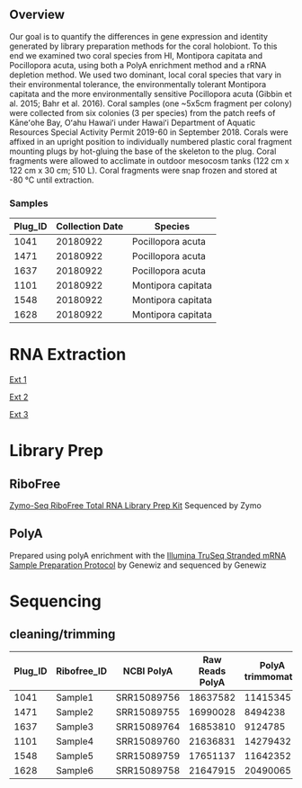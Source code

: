 ## Overview
Our goal is to quantify the differences in gene expression and identity generated by library preparation methods for the coral holobiont. To this end we examined two coral species from HI, Montipora capitata and Pocillopora acuta, using both a PolyA enrichment method and a rRNA depletion method. We used two dominant, local coral species that vary in their environmental tolerance, the environmentally tolerant Montipora capitata and the more environmentally sensitive Pocillopora acuta (Gibbin et al. 2015; Bahr et al. 2016). Coral samples (one ~5x5cm fragment per colony) were collected from six colonies (3 per species) from the patch reefs of Kāneʻohe Bay, Oʻahu Hawaiʻi under Hawaiʻi Department of Aquatic Resources Special Activity Permit 2019-60 in September 2018. Corals were affixed in an upright position to individually numbered plastic coral fragment mounting plugs by hot-gluing the base of the skeleton to the plug. Coral fragments were allowed to acclimate in outdoor mesocosm tanks (122 cm x 122 cm x 30 cm; 510 L). Coral fragments were snap frozen and stored at -80 °C until extraction. 

### Samples

Plug_ID| Collection Date |Species|
---|---|---|
1041|	20180922	|Pocillopora acuta|
1471|	20180922	|Pocillopora acuta|
1637|	20180922	|Pocillopora acuta|
1101|	20180922	|Montipora capitata|
1548|	20180922	|Montipora capitata|
1628|	20180922	|Montipora capitata|

# RNA Extraction
[Ext 1](https://emmastrand.github.io/EmmaStrand_Notebook/Holobiont-Integration-August-DNA-RNA-Extractions/)

[Ext 2](https://emmastrand.github.io/EmmaStrand_Notebook/Holobiont-Integration-July-DNA-RNA-Extractions/)

[Ext 3](https://emmastrand.github.io/EmmaStrand_Notebook/Holobiont-Integration-September-DNA-RNA-Extractions/)

# Library Prep

## RiboFree

[Zymo-Seq RiboFree Total RNA Library Prep Kit](https://meschedl.github.io/MESPutnam_Open_Lab_Notebook/zribo-lib-RNA-second/) Sequenced by Zymo


## PolyA

Prepared using polyA enrichment with the [Illumina TruSeq Stranded mRNA Sample Preparation Protocol](https://github.com/hputnam/Express_Compare/blob/main/truseq_stranded_mrna_protocol.pdf) by Genewiz and sequenced by Genewiz

# Sequencing

## cleaning/trimming  


Plug_ID| Ribofree_ID |NCBI PolyA|Raw Reads PolyA|PolyA trimmomatic|PolyA fastp |NCBI RiboFree | Raw Reads RiboFree |Ribofree trimmomatic|Ribofree fastp|   
---|---|---|---|---|---|---|---|---|---|
1041|Sample1|SRR15089756 |18637582 |11415345|16139150 |SRR15089763 |16487768 |15373749|13708087|
1471|Sample2|	SRR15089755 |16990028|8494238|14192707 |SRR15089762 |10755630|9639555|10040582|8916067|
1637|Sample3|	SRR15089764 |16853810 |9124785|14370470|SRR15089761 |13534820 |9665261|12530595|10925168|
1101|Sample4|	SRR15089760 |21636831|14279432|20516377 |SRR15089757 |10275396 |21636831|9444420|8386350|
1548|Sample5|	SRR15089759 |17651137|11642352|16664623|SRR15089754 |16601774 |17651137|15532372|13859410|
1628|Sample6|SRR15089758 |	21647915|20490065 |21647915 |SRR15089765 |13440121 |12585896|11273035|	
